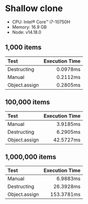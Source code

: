 # Shallow clone

- CPU: Intel® Core™ i7-10750H
- Memory: 16.9 GB
- Node: v14.18.0

## 1,000 items

| Test          | Execution Time |
| :------------ | -------------: |
| Destructing   |       0.0978ms |
| Manual        |       0.2112ms |
| Object.assign |       0.2805ms |

## 100,000 items

| Test          | Execution Time |
| :------------ | -------------: |
| Manual        |       3.9185ms |
| Destructing   |       6.2905ms |
| Object.assign |      42.5727ms |

## 1,000,000 items

| Test          | Execution Time |
| :------------ | -------------: |
| Manual        |       6.9883ms |
| Destructing   |      26.3928ms |
| Object.assign |     153.3781ms |
